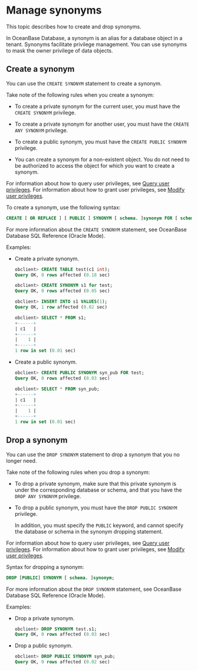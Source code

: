 # Manage synonyms

This topic describes how to create and drop synonyms.

In OceanBase Database, a synonym is an alias for a database object in a tenant. Synonyms facilitate privilege management. You can use synonyms to mask the owner privilege of data objects.

## Create a synonym

You can use the `CREATE SYNONYM` statement to create a synonym.

Take note of the following rules when you create a synonym:

* To create a private synonym for the current user, you must have the `CREATE SYNONYM` privilege.

* To create a private synonym for another user, you must have the `CREATE ANY SYNONYM` privilege.

* To create a public synonym, you must have the `CREATE PUBLIC SYNONYM` privilege.

* You can create a synonym for a non-existent object. You do not need to be authorized to access the object for which you want to create a synonym.

For information about how to query user privileges, see [Query user privileges](../../2.basic-database-management/4.manage-tenants/9.manage-users-and-permissions/2.oracle-mode/4.view-user-permissions-of-oracle-mode.md). For information about how to grant user privileges, see [Modify user privileges](../../2.basic-database-management/4.manage-tenants/9.manage-users-and-permissions/2.oracle-mode/5.modify-user-permissions-of-oracle-mode.md).

To create a synonym, use the following syntax:

```sql
CREATE [ OR REPLACE ] [ PUBLIC ] SYNONYM [ schema. ]synonym FOR [ schema. ]object;
```

For more information about the `CREATE SYNONYM` statement, see OceanBase Database SQL Reference (Oracle Mode).

Examples:

* Create a private synonym.

   ```sql
   obclient> CREATE TABLE test(c1 int);
   Query OK, 0 rows affected (0.18 sec)

   obclient> CREATE SYNONYM s1 for test;
   Query OK, 0 rows affected (0.05 sec)

   obclient> INSERT INTO s1 VALUES(1);
   Query OK, 1 row affected (0.02 sec)

   obclient> SELECT * FROM s1;
   +------+
   | c1   |
   +------+
   |    1 |
   +------+
   1 row in set (0.01 sec)
   ```

* Create a public synonym.

   ```sql
   obclient> CREATE PUBLIC SYNONYM syn_pub FOR test;
   Query OK, 0 rows affected (0.03 sec)

   obclient> SELECT * FROM syn_pub;
   +------+
   | c1   |
   +------+
   |    1 |
   +------+
   1 row in set (0.01 sec)
   ```

## Drop a synonym

You can use the `DROP SYNONYM` statement to drop a synonym that you no longer need.

Take note of the following rules when you drop a synonym:

* To drop a private synonym, make sure that this private synonym is under the corresponding database or schema, and that you have the `DROP ANY SYNONYM` privilege.

* To drop a public synonym, you must have the `DROP PUBLIC SYNONYM` privilege.

   In addition, you must specify the `PUBLIC` keyword, and cannot specify the database or schema in the synonym dropping statement.

For information about how to query user privileges, see [Query user privileges](../../2.basic-database-management/4.manage-tenants/9.manage-users-and-permissions/2.oracle-mode/4.view-user-permissions-of-oracle-mode.md). For information about how to grant user privileges, see [Modify user privileges](../../2.basic-database-management/4.manage-tenants/9.manage-users-and-permissions/2.oracle-mode/5.modify-user-permissions-of-oracle-mode.md).

Syntax for dropping a synonym:

```sql
DROP [PUBLIC] SYNONYM [ schema. ]synonym;
```

For more information about the `DROP SYNONYM` statement, see OceanBase Database SQL Reference (Oracle Mode).

Examples:

* Drop a private synonym.

   ```sql
   obclient> DROP SYNONYM test.s1;
   Query OK, 0 rows affected (0.03 sec)
   ```

* Drop a public synonym.

   ```sql
   obclient> DROP PUBLIC SYNONYM syn_pub;
   Query OK, 0 rows affected (0.02 sec)
   ```
